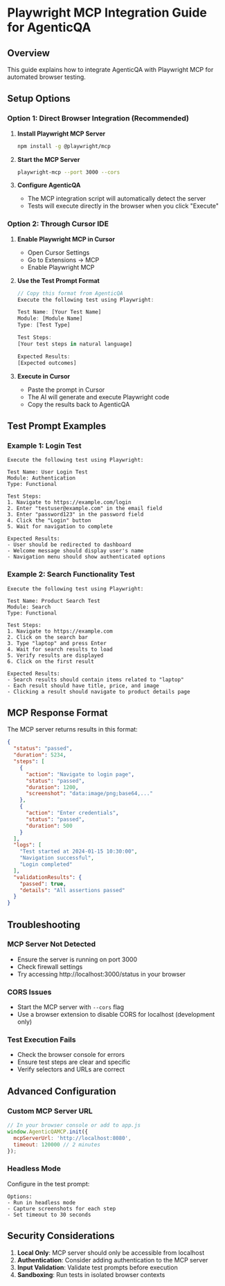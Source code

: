 # Playwright MCP Integration Guide for AgenticQA

## Overview

This guide explains how to integrate AgenticQA with Playwright MCP for automated browser testing.

## Setup Options

### Option 1: Direct Browser Integration (Recommended)

1. **Install Playwright MCP Server**
   ```bash
   npm install -g @playwright/mcp
   ```

2. **Start the MCP Server**
   ```bash
   playwright-mcp --port 3000 --cors
   ```

3. **Configure AgenticQA**
   - The MCP integration script will automatically detect the server
   - Tests will execute directly in the browser when you click "Execute"

### Option 2: Through Cursor IDE

1. **Enable Playwright MCP in Cursor**
   - Open Cursor Settings
   - Go to Extensions → MCP
   - Enable Playwright MCP

2. **Use the Test Prompt Format**
   ```javascript
   // Copy this format from AgenticQA
   Execute the following test using Playwright:
   
   Test Name: [Your Test Name]
   Module: [Module Name]
   Type: [Test Type]
   
   Test Steps:
   [Your test steps in natural language]
   
   Expected Results:
   [Expected outcomes]
   ```

3. **Execute in Cursor**
   - Paste the prompt in Cursor
   - The AI will generate and execute Playwright code
   - Copy the results back to AgenticQA

## Test Prompt Examples

### Example 1: Login Test
```
Execute the following test using Playwright:

Test Name: User Login Test
Module: Authentication
Type: Functional

Test Steps:
1. Navigate to https://example.com/login
2. Enter "testuser@example.com" in the email field
3. Enter "password123" in the password field
4. Click the "Login" button
5. Wait for navigation to complete

Expected Results:
- User should be redirected to dashboard
- Welcome message should display user's name
- Navigation menu should show authenticated options
```

### Example 2: Search Functionality Test
```
Execute the following test using Playwright:

Test Name: Product Search Test
Module: Search
Type: Functional

Test Steps:
1. Navigate to https://example.com
2. Click on the search bar
3. Type "laptop" and press Enter
4. Wait for search results to load
5. Verify results are displayed
6. Click on the first result

Expected Results:
- Search results should contain items related to "laptop"
- Each result should have title, price, and image
- Clicking a result should navigate to product details page
```

## MCP Response Format

The MCP server returns results in this format:

```json
{
  "status": "passed",
  "duration": 5234,
  "steps": [
    {
      "action": "Navigate to login page",
      "status": "passed",
      "duration": 1200,
      "screenshot": "data:image/png;base64,..."
    },
    {
      "action": "Enter credentials",
      "status": "passed",
      "duration": 500
    }
  ],
  "logs": [
    "Test started at 2024-01-15 10:30:00",
    "Navigation successful",
    "Login completed"
  ],
  "validationResults": {
    "passed": true,
    "details": "All assertions passed"
  }
}
```

## Troubleshooting

### MCP Server Not Detected
- Ensure the server is running on port 3000
- Check firewall settings
- Try accessing http://localhost:3000/status in your browser

### CORS Issues
- Start the MCP server with `--cors` flag
- Use a browser extension to disable CORS for localhost (development only)

### Test Execution Fails
- Check the browser console for errors
- Ensure test steps are clear and specific
- Verify selectors and URLs are correct

## Advanced Configuration

### Custom MCP Server URL
```javascript
// In your browser console or add to app.js
window.AgenticQAMCP.init({
  mcpServerUrl: 'http://localhost:8080',
  timeout: 120000 // 2 minutes
});
```

### Headless Mode
Configure in the test prompt:
```
Options:
- Run in headless mode
- Capture screenshots for each step
- Set timeout to 30 seconds
```

## Security Considerations

1. **Local Only**: MCP server should only be accessible from localhost
2. **Authentication**: Consider adding authentication to the MCP server
3. **Input Validation**: Validate test prompts before execution
4. **Sandboxing**: Run tests in isolated browser contexts 